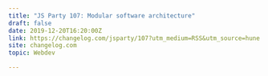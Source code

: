 ```yaml
---
title: "JS Party 107: Modular software architecture"
draft: false
date: 2019-12-20T16:20:00Z
link: https://changelog.com/jsparty/107?utm_medium=RSS&utm_source=hune
site: changelog.com
topic: Webdev  

---
```

